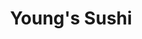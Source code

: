 ---
layout: place
title: "Young's Sushi"
permalink: /ohio/willoughby/young-s-sushi.html
stateAbbr: OH
stateName: Ohio
cityName: Willoughby
seo:
  name: "Young's Sushi"
  type: Restaurant
  links: http://youngssushi.com/
description: "Rolls, sashimi & party plates round out the menu at this informal Japanese restaurant. Young's Sushi serves delicious sushi in Willoughby, Ohio. Try fresh Japanese dishes for a great dining experience. Available for takeout, delivery, lunch, and dinner."
place_id: ChIJnXfNV3SpMYgRjJRMyhgsSEY
photos:
  - name: >-
      places/ChIJnXfNV3SpMYgRjJRMyhgsSEY/photos/AeeoHcJRn3Wj7Ou_Svvk5q7QknfU6nPCRp5d8YOdOXp-RfWBc916bqEb54lO4-dwxHNDNCxQJcqbgKdIjYANdEaMHQboMGIvWuK5EWwANzfKKkgjkOWgh4r6T7_8IcoSqcl3SyYPdT2qxPtyt-NtNUFeqpTU3q2yPPG3FRmSdddx_Pd7e-RpQXXHY5rUlDA1tzwuQEKCdwlSaLn4p13xvbrZqorj6gICQ9IVB6VWJyvNY8Q5jBawB-lrPTMGnEwUtQcLbk9d1GwTXcRGCHaMM5z8TnarfEvjzJzkLILoLd57tA_A1ELU6iTeiLqMHfJU67p2EG8T--oFuCYaXl55_FH997DGP6V-rn7pt45pwCbI8XkxUq99-gncNrUzE8cyQ1ckh_iPKRLtHg-aPzHG6gSGeta3_YfrddqiMyMy13h-ihh0Ch8
    widthPx: 1297
    heightPx: 712
    authorAttributions:
      - displayName: Doug Farrell Godard
        uri: https://maps.google.com/maps/contrib/106219700403652066501
        photoUri: >-
          https://lh3.googleusercontent.com/a-/ALV-UjWmL5eiJqKh3HnrFLVmdEQOf4NOOoYaQIqTd-_xtQG-sgKSmzqGpQ=s100-p-k-no-mo
    flagContentUri: >-
      https://www.google.com/local/imagery/report/?cb_client=maps_api_places.places_api&image_key=!1e10!2sCIHM0ogKEICAgIDOm-XkpwE&hl=en-US
    googleMapsUri: >-
      https://www.google.com/maps/place//data=!3m4!1e2!3m2!1sCIHM0ogKEICAgIDOm-XkpwE!2e10!4m2!3m1!1s0x8831a97457cd779d:0x46482c18ca4c948c
  - name: >-
      places/ChIJnXfNV3SpMYgRjJRMyhgsSEY/photos/AeeoHcLCh-xZbdR6bC5WOg57TBUHWUGBS_j5IhdsKU6tRp_hqakgaOpQrlwqsCqI-FBhEh35WLQ_8rTvlL5UaWSZzuexshbpeAnjxRlvmO3KNCMYFTHsNdpc8Fqby7ktC8Gbr9ZHriRXWTDl9GSXNfTwtKBl1lkdXyNPeAnZIcTQgygneMDOv4hbuZJDCpLCuOgRZL_eue-mwbWdTb8pnWf_bcQY0duPxL9D3wBPQdqMviWocxbQmEFZXvl5DSYkpy_7Csc3VaBJlad-7rcsF9x_XJtpWLqgumA0qmxkMgSF1uiNef6ul-5eMGLmbVLS-tK6ypdMsvG6R3_G4OzNu9whOEh4V24hUUw6L11zFnQbGJ93jDkTKlHZsh6j3gXpbzoAf5xcuzJ-38z1Ggq8m9LhmiQ8YaELCo4KClL7iePoExHb1g
    widthPx: 4032
    heightPx: 2097
    authorAttributions:
      - displayName: Kayoko
        uri: https://maps.google.com/maps/contrib/104512859639289667274
        photoUri: >-
          https://lh3.googleusercontent.com/a/ACg8ocIuswTU6eMf4O2nl0V4tTeQXDqiRznmRwF7_EBlxL8TVDE4N8mM=s100-p-k-no-mo
    flagContentUri: >-
      https://www.google.com/local/imagery/report/?cb_client=maps_api_places.places_api&image_key=!1e10!2sCIHM0ogKEICAgICzwdfkPg&hl=en-US
    googleMapsUri: >-
      https://www.google.com/maps/place//data=!3m4!1e2!3m2!1sCIHM0ogKEICAgICzwdfkPg!2e10!4m2!3m1!1s0x8831a97457cd779d:0x46482c18ca4c948c
  - name: >-
      places/ChIJnXfNV3SpMYgRjJRMyhgsSEY/photos/AeeoHcKjw6BkO5cC5cM6a55uTcOU4eO5vqR3AvNhrnc-pZ12Ov9cOPnnsc3waAPT7WXCmvu9DMTwKmbkbJvaIvPi_svGGc_oD1JLGojBSTznys6142jA1-VtS-p60wjAE3fFTJui7SxYJFU6dUFZA5LYJ-hinTaWKGxKKcLS3rqQw57_HasGmGVZU447TnEvIUFsj6yP1_rFjqbtWgfqYB8uKANVazcs8U1-4SdHw-p4fV3kM18LsBDRqxuXOVO1cLVxp9MnXtIR1lL1kHYlFIGgprClbVYOwAuASdwGfoDAz2ftr3Octe5njz5etPTM6HOlUcdiw3qFZf7_xqCseKnlBC2B7D603l0Tt041yNblHRgAkY0RhNar9WvTwd477qStE59Wg7RCszOt1MEfDerap9BJQCjeo7IY9OB44KFcQtl74-Vr
    widthPx: 4000
    heightPx: 3000
    authorAttributions:
      - displayName: Gabriella Fujs
        uri: https://maps.google.com/maps/contrib/107157114049095362421
        photoUri: >-
          https://lh3.googleusercontent.com/a-/ALV-UjX-jGG7OJzg67WUnz32Wc4_PZtBvLiN9XB8DL_LOdmPbMd2InfK5Q=s100-p-k-no-mo
    flagContentUri: >-
      https://www.google.com/local/imagery/report/?cb_client=maps_api_places.places_api&image_key=!1e10!2sCIHM0ogKEICAgMDIka6MlwE&hl=en-US
    googleMapsUri: >-
      https://www.google.com/maps/place//data=!3m4!1e2!3m2!1sCIHM0ogKEICAgMDIka6MlwE!2e10!4m2!3m1!1s0x8831a97457cd779d:0x46482c18ca4c948c
  - name: >-
      places/ChIJnXfNV3SpMYgRjJRMyhgsSEY/photos/AeeoHcI5kDyygu7i3w8CgzYQn_8W7Np1FzShO59EuMpERb9eG3H_THgPnAuph0pTbkRmWLISpQ0_pPJbHjZpFXTxoXO8190JxYRflWPTBxawPtSHfxzd1cOwSa7GFFB26s_BvWsmfkeQnHKFc0lOcGEk8H2o5J8XqFYXh3Y_5Eq1FqZ1Cftx6frKZ70lQzHpl9YaaXPO2jFZzWABaXaIS35UINegiUsIwdaPbKiihO-g5Qr8pZJ55xFpmw7kOv7g_-GBjM00MA7oQdDSAh1jrLl5C8DxlSTP8ImrwWYtVqVmYa55bGpXpam_v4SG7Z_M8T_YpLGa4GX14LDsK-rghh9M--M_JqVCHQE8UiVVU4IFL-AK3x4FR89ubn95_nWb4gk9LR-55Yl1jBGzjATZZ8v6uLSws_OzXh5w19PPxokTY2PGxA
    widthPx: 4032
    heightPx: 3024
    authorAttributions:
      - displayName: Brady “Brady B” Baker
        uri: https://maps.google.com/maps/contrib/117507026779558238681
        photoUri: >-
          https://lh3.googleusercontent.com/a-/ALV-UjW-nP6_tiWK3rQ2xu4qmDCQB63ZQxVsTccLBv4QVLyQsIJsUJ4H=s100-p-k-no-mo
    flagContentUri: >-
      https://www.google.com/local/imagery/report/?cb_client=maps_api_places.places_api&image_key=!1e10!2sCIHM0ogKEICAgICfy7n_GQ&hl=en-US
    googleMapsUri: >-
      https://www.google.com/maps/place//data=!3m4!1e2!3m2!1sCIHM0ogKEICAgICfy7n_GQ!2e10!4m2!3m1!1s0x8831a97457cd779d:0x46482c18ca4c948c
  - name: >-
      places/ChIJnXfNV3SpMYgRjJRMyhgsSEY/photos/AeeoHcKoQhyfjhOvLVPzuaeT_lXREq21jZUCww_mymffzc2xS33xlwbVguEi7IpylIRuR0d0xsXpTA1r--2GmPspXuTZF6we--Gzt_IlBnZgGbjMvEcBmf9bRauUw-3yw4j43Ro9FENPoR22M8svhppeeinxiL_SZ1nlVm0ma625ddKumGbY9YefB0AsYgXy0yX4kD0c9NNHLoXhWtqDz7QAj_xr7M2O9XHRNGK8AczXX_wLzX6-R9-So0pr12OgbUhczOjGScvMWxwWGr42KfXpI16eiC2De4uTj1b34AQQJZp8aHw_typphQ7H7qS3wXWOAmP1Gz-jTA-Xn_vBIpU6COk0wg7OIifP0PFNB4uTaL3e2sLgcA_wI3VwCggXqT6yF7kCBPFepEVpwabdQDVyFrhqiJYXgfpqSXskAxqjSgdFsA
    widthPx: 4000
    heightPx: 3000
    authorAttributions:
      - displayName: Jennifer Tanner
        uri: https://maps.google.com/maps/contrib/105907624080415669736
        photoUri: >-
          https://lh3.googleusercontent.com/a-/ALV-UjXrVhq67nNvph182npJLKmOxoNBvKNaZnZjADOkztMLMyurjbxo4w=s100-p-k-no-mo
    flagContentUri: >-
      https://www.google.com/local/imagery/report/?cb_client=maps_api_places.places_api&image_key=!1e10!2sCIHM0ogKEICAgICn6pSfcA&hl=en-US
    googleMapsUri: >-
      https://www.google.com/maps/place//data=!3m4!1e2!3m2!1sCIHM0ogKEICAgICn6pSfcA!2e10!4m2!3m1!1s0x8831a97457cd779d:0x46482c18ca4c948c
  - name: >-
      places/ChIJnXfNV3SpMYgRjJRMyhgsSEY/photos/AeeoHcI1WCyJfq3OshzDeJylXw6wi5tEz96H5lBPz3T-kHyo1wrFUOOxjcwzCoLgEHLNu5ZZ9CMLfhZOdYyIUy8BVaqk8wWsDVG2kq-IG0iwqPhElkEBimBW5ZOmogPbD4UKUMALRiDo-dh88NEjDtNv-kKJgMD0fPJAHENfirklfEgyA7dsLA_BjXkytEff2vBR7u3CchmYqZf__F0ikwdzePjN4MgU-7Q6FEcfrNC2NplA3JMO-IxTiXifzePelX9n9u3-JiBjtp2X3we4AD4tl0ra5jqNOy9G_3DIQher_Ny6FL-bJAuF2Q1RJk_BKTU02mDoxiUvu2IZwbGFQ0jJNeIM7ZPQOQHdH-Np5BzMyfKRHIDrVaPZ67SaPQbbs9PfZFE8lLvDAjG7xhTcvFSVQ45prJZnigOP32PIUDLDv0S98JU0
    widthPx: 4032
    heightPx: 3024
    authorAttributions:
      - displayName: Brady “Brady B” Baker
        uri: https://maps.google.com/maps/contrib/117507026779558238681
        photoUri: >-
          https://lh3.googleusercontent.com/a-/ALV-UjW-nP6_tiWK3rQ2xu4qmDCQB63ZQxVsTccLBv4QVLyQsIJsUJ4H=s100-p-k-no-mo
    flagContentUri: >-
      https://www.google.com/local/imagery/report/?cb_client=maps_api_places.places_api&image_key=!1e10!2sCIHM0ogKEICAgICfy7n_6QE&hl=en-US
    googleMapsUri: >-
      https://www.google.com/maps/place//data=!3m4!1e2!3m2!1sCIHM0ogKEICAgICfy7n_6QE!2e10!4m2!3m1!1s0x8831a97457cd779d:0x46482c18ca4c948c
  - name: >-
      places/ChIJnXfNV3SpMYgRjJRMyhgsSEY/photos/AeeoHcJGd4_uLB7PfxnkMNZLYyOtI4M0bGkCn4VNP2AmxbP_vLbEVZ12kG7X8OytoCivfCGiE1qsV0xEnM9xCRru4BzQ86Q3-TXzEOCMZG8Iqm_cASYyN8Bnq5K79tUGYy3eCcFcxKpU1sNomFiGLHoH1MjVreTLTlTYz2yCQvBH7vrhg3bWws0_gT5QXbY5oUMqicmCFcgngSp4RQ_SHzk5W3boP-4kxD_Va-ywIaQtuy6IpnJqF67TMC0z8lLP39OcDOobEI1NO3ZiKuOBeO3VBZkAxSMjnuHtOb6FLJcbWb7li0KAV0-Ou236zZ71eRHP1gm2IyPrubIrFNzE-jCVIdl31JsWPoo3KCyxjxChNLBinxnpUrZtorD67m9Rh_gapsaWbgDThTEtb1GWjg60_eicLO-ty7o0XLkrKK73u6AxZw
    widthPx: 4032
    heightPx: 3024
    authorAttributions:
      - displayName: Bennett Cowie
        uri: https://maps.google.com/maps/contrib/105009214486867204848
        photoUri: >-
          https://lh3.googleusercontent.com/a-/ALV-UjXcAe_n5yruVEO5Jj5usNO7oZ8du_VGIfZ9eH-MHwxRbCpD4vuECg=s100-p-k-no-mo
    flagContentUri: >-
      https://www.google.com/local/imagery/report/?cb_client=maps_api_places.places_api&image_key=!1e10!2sCIHM0ogKEICAgIC4usTqLw&hl=en-US
    googleMapsUri: >-
      https://www.google.com/maps/place//data=!3m4!1e2!3m2!1sCIHM0ogKEICAgIC4usTqLw!2e10!4m2!3m1!1s0x8831a97457cd779d:0x46482c18ca4c948c
  - name: >-
      places/ChIJnXfNV3SpMYgRjJRMyhgsSEY/photos/AeeoHcLmAjLYGxYiJQMNPmUne4EeL7-LgsEfRSX9Tq_14FHlOqgZKwZp8hcEo7JWwdYv69pwP4KIt13NvyuwJF5jNlwn1_foZ4HUq0pRTS4ISPQj1-ctdG_LfczBRVFxNE4ShtZT1gGTP8yI_qTQvJVwLNGkSyvGcm3iYp29HMKApYFild1RV_tg8-y_v89W8LpZ5vHNBQoLEMnxBn-GRxWKVSNVAkA011x0TBZZlRfZy4WC3XEMxlLYz_-uVH1mfmPw1su43Ozc0scyoIQctz3k1looTn_uxR4pTUWMRliozrle55ESdKFaAImEakhuOj-JHnVRFBLftLD-y9WVVbLDZwqK2Gr6SUv9HtxKP5KDeqv9nYNdECbCQyoej7Ri_xg6kUfTxAJJmiWxEoQQYymDIGByReRtrhXynYFifFHRQ8bQag
    widthPx: 1868
    heightPx: 4000
    authorAttributions:
      - displayName: Leilani White Adams
        uri: https://maps.google.com/maps/contrib/110275184717832309838
        photoUri: >-
          https://lh3.googleusercontent.com/a-/ALV-UjXMMG_t_uWOv4XKSE44ub4_U5W89ff3oKUC76UwAqKcXdCNmGAXZA=s100-p-k-no-mo
    flagContentUri: >-
      https://www.google.com/local/imagery/report/?cb_client=maps_api_places.places_api&image_key=!1e10!2sCIHM0ogKEICAgIDWidn7ew&hl=en-US
    googleMapsUri: >-
      https://www.google.com/maps/place//data=!3m4!1e2!3m2!1sCIHM0ogKEICAgIDWidn7ew!2e10!4m2!3m1!1s0x8831a97457cd779d:0x46482c18ca4c948c
  - name: >-
      places/ChIJnXfNV3SpMYgRjJRMyhgsSEY/photos/AeeoHcKR1y8Z5hindjKMqFRQVVVGSGoTxbJ_YJt-YXxmUr3-deQqwmUd1UGL8Awand37W8FI5zZJVvMppItRo5yQULMFzoaxVoytwQUMF18YBzZEXJDBZohvwnDEk0W0vB1OY6oQOFMunxtYu1GQE2pAGj_3PGOfei0sVRv0_ZL2bmuS1oeneN1RYPRW0JAffrK1fUOwmGIBsnDqO5mjQxxRDZRTkeSly_XW0evUG3ejUkP8FAItrde2acasEgQwQda-VMlhFBQA5-s0srFyOcDuh41JnQCh8jDY6wNMzz2jtWJGVrdUhELRDNn4t0umVcIjNuoAcod9eYDjACg7lFo0rXHtc3gyCQxhQJ0bh6qJX4fV881cNB-R4QPW-TroAyJQlAXWG4WoyGT-e7G-bEfqmYAjlabbfnieipn2GOfw7f26-A
    widthPx: 3000
    heightPx: 4000
    authorAttributions:
      - displayName: Gabriella Fujs
        uri: https://maps.google.com/maps/contrib/107157114049095362421
        photoUri: >-
          https://lh3.googleusercontent.com/a-/ALV-UjX-jGG7OJzg67WUnz32Wc4_PZtBvLiN9XB8DL_LOdmPbMd2InfK5Q=s100-p-k-no-mo
    flagContentUri: >-
      https://www.google.com/local/imagery/report/?cb_client=maps_api_places.places_api&image_key=!1e10!2sCIHM0ogKEICAgMDIka6MVw&hl=en-US
    googleMapsUri: >-
      https://www.google.com/maps/place//data=!3m4!1e2!3m2!1sCIHM0ogKEICAgMDIka6MVw!2e10!4m2!3m1!1s0x8831a97457cd779d:0x46482c18ca4c948c
  - name: >-
      places/ChIJnXfNV3SpMYgRjJRMyhgsSEY/photos/AeeoHcIhVStWNtuFlhr-wjp28fZJoBDm0owdx5uzs84J3ifw8oERkPUS-oD43prLArklGe0sGwAn0NcwMAzFcsOC9NLLs0VSlDeFyPcVNyVwxa3pTFMy5ESkPySfc8kWw34ClamzuphncBn4vql0FDKKqztIkATPV6ENM9IKK0QMiJQne4Zw7py1KTw6wipkI3HNTpdbCeGP6DFyHFcfww5c8hvtQIf6DZvG8IOfFp1ctqyolPzwj_Ddka0Glc_CYwsDh201TpzXArVVB8hpLFZ9nj41y4o_WNn_Oxvh9gLwQfgX0-arhWAzIEoIll2EUxpmc0XBiLro7ySQGcMlriit3TjNJqlQTgx5QuyVlkiQtctugevWA204m6ARjsAB9pxoVSfMMd-Jxp-3M6xaTOtjOU-ICQ4LUMNSia2o11JXOxaw5ke0
    widthPx: 1943
    heightPx: 3239
    authorAttributions:
      - displayName: KL H
        uri: https://maps.google.com/maps/contrib/115325679208816539922
        photoUri: >-
          https://lh3.googleusercontent.com/a-/ALV-UjVxI-AFe5PgRbfL9sxoEShr9TthC76T2n9_uJ44lodTAkZLMmBh=s100-p-k-no-mo
    flagContentUri: >-
      https://www.google.com/local/imagery/report/?cb_client=maps_api_places.places_api&image_key=!1e10!2sCIHM0ogKEICAgIC9i4-O4wE&hl=en-US
    googleMapsUri: >-
      https://www.google.com/maps/place//data=!3m4!1e2!3m2!1sCIHM0ogKEICAgIC9i4-O4wE!2e10!4m2!3m1!1s0x8831a97457cd779d:0x46482c18ca4c948c
address: 12 E Spaulding St, Willoughby, OH 44094, USA
street: 12 E Spaulding St
city: Willoughby
state: OH
zip: '44094'
country: USA
neighborhood: null
latitude: '41.639804'
longitude: '-81.406096'
accessibility_options:
  wheelchairAccessibleParking: true
  wheelchairAccessibleEntrance: true
  wheelchairAccessibleRestroom: true
  wheelchairAccessibleSeating: true
business_status: OPERATIONAL
name: Young's Sushi
google_maps_links:
  directionsUri: >-
    https://www.google.com/maps/dir//''/data=!4m7!4m6!1m1!4e2!1m2!1m1!1s0x8831a97457cd779d:0x46482c18ca4c948c!3e0
  placeUri: https://maps.google.com/?cid=5064346265962976396
  writeAReviewUri: >-
    https://www.google.com/maps/place//data=!4m3!3m2!1s0x8831a97457cd779d:0x46482c18ca4c948c!12e1
  reviewsUri: >-
    https://www.google.com/maps/place//data=!4m4!3m3!1s0x8831a97457cd779d:0x46482c18ca4c948c!9m1!1b1
  photosUri: >-
    https://www.google.com/maps/place//data=!4m3!3m2!1s0x8831a97457cd779d:0x46482c18ca4c948c!10e5
primary_type: Sushi Restaurant
opening_hours:
  regular: null
  current: null
secondary_opening_hours:
  regular:
    weekdayDescriptions: null
    type: null
  current:
    weekdayDescriptions: null
    type: null
phone: (440) 951-0002
price_level: PRICE_LEVEL_MODERATE
price_range: $20 &ndash; $30
rating: '4.6'
rating_count: 0
website: http://youngssushi.com/
reviews:
  - name: >-
      places/ChIJnXfNV3SpMYgRjJRMyhgsSEY/reviews/ChZDSUhNMG9nS0VJQ0FnSUN6d2Rma0hnEAE
    relativePublishTimeDescription: 10 months ago
    rating: 3
    text:
      text: >-
        Seafood Salad should have included Crabmeat according to the
        description, but it was two pieces of fake crab and not crabmeat; it was
        a kind of sad looking salad. Since there was no Scallops sushi on the
        menu, we ordered a Spicy Scallop Roll which should not include cucumbers
        according to the menu but they used cucumbers which I don't like. Black
        Dragon Roll was okay. Overall, it was just okay place and even it was
        Saturday evening, they were not busy.
      languageCode: en
    originalText:
      text: >-
        Seafood Salad should have included Crabmeat according to the
        description, but it was two pieces of fake crab and not crabmeat; it was
        a kind of sad looking salad. Since there was no Scallops sushi on the
        menu, we ordered a Spicy Scallop Roll which should not include cucumbers
        according to the menu but they used cucumbers which I don't like. Black
        Dragon Roll was okay. Overall, it was just okay place and even it was
        Saturday evening, they were not busy.
      languageCode: en
    authorAttribution:
      displayName: Kayoko
      uri: https://www.google.com/maps/contrib/104512859639289667274/reviews
      photoUri: >-
        https://lh3.googleusercontent.com/a/ACg8ocIuswTU6eMf4O2nl0V4tTeQXDqiRznmRwF7_EBlxL8TVDE4N8mM=s128-c0x00000000-cc-rp-mo-ba5
    publishTime: '2024-06-02T15:30:54.833369Z'
    flagContentUri: >-
      https://www.google.com/local/review/rap/report?postId=ChZDSUhNMG9nS0VJQ0FnSUN6d2Rma0hnEAE&d=17924085&t=1
    googleMapsUri: >-
      https://www.google.com/maps/reviews/data=!4m6!14m5!1m4!2m3!1sChZDSUhNMG9nS0VJQ0FnSUN6d2Rma0hnEAE!2m1!1s0x8831a97457cd779d:0x46482c18ca4c948c
  - name: >-
      places/ChIJnXfNV3SpMYgRjJRMyhgsSEY/reviews/ChdDSUhNMG9nS0VJQ0FnSURoNGNyNm53RRAB
    relativePublishTimeDescription: 2 years ago
    rating: 3
    text:
      text: >-
        We had the most amazing server here.  She was so friendly and warm; most
        importantly, she was good at her job. The sushi here was okay. Not
        great, not bad just meh.  However,  it was reasonably priced and had a
        good selection. The interior is kind of beaten up and dingy. But it was
        clean and seemed to be family friendly,  which is always a plus.
      languageCode: en
    originalText:
      text: >-
        We had the most amazing server here.  She was so friendly and warm; most
        importantly, she was good at her job. The sushi here was okay. Not
        great, not bad just meh.  However,  it was reasonably priced and had a
        good selection. The interior is kind of beaten up and dingy. But it was
        clean and seemed to be family friendly,  which is always a plus.
      languageCode: en
    authorAttribution:
      displayName: Rachel Floriano
      uri: https://www.google.com/maps/contrib/102415874138775121021/reviews
      photoUri: >-
        https://lh3.googleusercontent.com/a-/ALV-UjWQEdzO5ys3HLQNGaskBDJW5y8TQVYr9-Gn27NjRYUpyNnZ_tM=s128-c0x00000000-cc-rp-mo-ba5
    publishTime: '2023-03-10T20:00:43.402420Z'
    flagContentUri: >-
      https://www.google.com/local/review/rap/report?postId=ChdDSUhNMG9nS0VJQ0FnSURoNGNyNm53RRAB&d=17924085&t=1
    googleMapsUri: >-
      https://www.google.com/maps/reviews/data=!4m6!14m5!1m4!2m3!1sChdDSUhNMG9nS0VJQ0FnSURoNGNyNm53RRAB!2m1!1s0x8831a97457cd779d:0x46482c18ca4c948c
  - name: >-
      places/ChIJnXfNV3SpMYgRjJRMyhgsSEY/reviews/ChdDSUhNMG9nS0VJQ0FnSUNYNHEyTHp3RRAB
    relativePublishTimeDescription: 6 months ago
    rating: 5
    text:
      text: >-
        Great atmosphere, staff is always attentive and friendly, and amazing
        sushi! This is our go-to sushi place and we never leave dissatisfied.
      languageCode: en
    originalText:
      text: >-
        Great atmosphere, staff is always attentive and friendly, and amazing
        sushi! This is our go-to sushi place and we never leave dissatisfied.
      languageCode: en
    authorAttribution:
      displayName: Noella T
      uri: https://www.google.com/maps/contrib/103926839456126815583/reviews
      photoUri: >-
        https://lh3.googleusercontent.com/a/ACg8ocJq1xnqd-llpaiRf_TFaYMeINYeUF96-D6Kb-GL7zGSGQpB=s128-c0x00000000-cc-rp-mo-ba4
    publishTime: '2024-10-14T17:09:56.338012Z'
    flagContentUri: >-
      https://www.google.com/local/review/rap/report?postId=ChdDSUhNMG9nS0VJQ0FnSUNYNHEyTHp3RRAB&d=17924085&t=1
    googleMapsUri: >-
      https://www.google.com/maps/reviews/data=!4m6!14m5!1m4!2m3!1sChdDSUhNMG9nS0VJQ0FnSUNYNHEyTHp3RRAB!2m1!1s0x8831a97457cd779d:0x46482c18ca4c948c
  - name: >-
      places/ChIJnXfNV3SpMYgRjJRMyhgsSEY/reviews/ChZDSUhNMG9nS0VJQ0FnSURfdDVHelR3EAE
    relativePublishTimeDescription: 2 months ago
    rating: 1
    text:
      text: >-
        Is it Monday? you have a craving for sushi? Have you been to Ninja in
        MOL? If you answered yes to any of these then DO NOT go here. The rolls
        were poorly made, the fish was definitely not fresh. Something was very
        off with them, they tasted spoiled. The rolls are so thick with rice and
        wrapped in nori, you’re practically flossing your teeth with it. Every
        single one of the rolls was wrapped in nori and it was all tough. No
        amount of soy sauce could make these rolls palatable, the ginger was off
        putting, and the wasabi, well, didn’t look like wasabi. Just about every
        single roll on the menu has cream cheese in it, which is very non
        traditional and not at all what you want when you get sushi, especially
        for the price they are charging. Never again.
      languageCode: en
    originalText:
      text: >-
        Is it Monday? you have a craving for sushi? Have you been to Ninja in
        MOL? If you answered yes to any of these then DO NOT go here. The rolls
        were poorly made, the fish was definitely not fresh. Something was very
        off with them, they tasted spoiled. The rolls are so thick with rice and
        wrapped in nori, you’re practically flossing your teeth with it. Every
        single one of the rolls was wrapped in nori and it was all tough. No
        amount of soy sauce could make these rolls palatable, the ginger was off
        putting, and the wasabi, well, didn’t look like wasabi. Just about every
        single roll on the menu has cream cheese in it, which is very non
        traditional and not at all what you want when you get sushi, especially
        for the price they are charging. Never again.
      languageCode: en
    authorAttribution:
      displayName: Suzy Cannato
      uri: https://www.google.com/maps/contrib/114932884721150630045/reviews
      photoUri: >-
        https://lh3.googleusercontent.com/a-/ALV-UjVift5Tw4yj1ucHyo8ew_hHhQIbgqsCh2-IhgcSUNRR37uc8EiF=s128-c0x00000000-cc-rp-mo-ba4
    publishTime: '2025-01-28T01:41:34.201300Z'
    flagContentUri: >-
      https://www.google.com/local/review/rap/report?postId=ChZDSUhNMG9nS0VJQ0FnSURfdDVHelR3EAE&d=17924085&t=1
    googleMapsUri: >-
      https://www.google.com/maps/reviews/data=!4m6!14m5!1m4!2m3!1sChZDSUhNMG9nS0VJQ0FnSURfdDVHelR3EAE!2m1!1s0x8831a97457cd779d:0x46482c18ca4c948c
  - name: >-
      places/ChIJnXfNV3SpMYgRjJRMyhgsSEY/reviews/ChZDSUhNMG9nS0VJQ0FnTUNBeWVhZEN3EAE
    relativePublishTimeDescription: 2 months ago
    rating: 5
    text:
      text: >-
        Whether dine-in, take out or 3rd party delivery, Young's Sushi, in my
        very experienced palate & opinion, has been the BEST SUSHI in the
        Cleveland area for many years (both prior & current location in
        Willoughby). Quality, quantity, selection, consistency, price and
        presentation. My go-to place and recommendation for others. If only I
        could be able to fulfill my Uni and/or Ume cravings, though (hard to
        find delicacies; hint, hint). ;) 
      languageCode: en
    originalText:
      text: >-
        Whether dine-in, take out or 3rd party delivery, Young's Sushi, in my
        very experienced palate & opinion, has been the BEST SUSHI in the
        Cleveland area for many years (both prior & current location in
        Willoughby). Quality, quantity, selection, consistency, price and
        presentation. My go-to place and recommendation for others. If only I
        could be able to fulfill my Uni and/or Ume cravings, though (hard to
        find delicacies; hint, hint). ;) 
      languageCode: en
    authorAttribution:
      displayName: D R
      uri: https://www.google.com/maps/contrib/108007260766825431995/reviews
      photoUri: >-
        https://lh3.googleusercontent.com/a-/ALV-UjV1dJDdP-Zwm1ZyBnU99N5v1fzDq2tCp0XciZkdDUWeenJg91WM=s128-c0x00000000-cc-rp-mo-ba2
    publishTime: '2025-02-02T01:27:29.974270Z'
    flagContentUri: >-
      https://www.google.com/local/review/rap/report?postId=ChZDSUhNMG9nS0VJQ0FnTUNBeWVhZEN3EAE&d=17924085&t=1
    googleMapsUri: >-
      https://www.google.com/maps/reviews/data=!4m6!14m5!1m4!2m3!1sChZDSUhNMG9nS0VJQ0FnTUNBeWVhZEN3EAE!2m1!1s0x8831a97457cd779d:0x46482c18ca4c948c
parking_options:
  freeParkingLot: true
  freeStreetParking: true
  valetParking: false
payment_options:
  acceptsCreditCards: true
  acceptsDebitCards: true
  acceptsCashOnly: false
  acceptsNfc: true
allow_dogs: null
curbside_pickup: true
delivery: true
dine_in: true
good_for_children: null
good_for_groups: true
good_for_sports: false
live_music: false
menu_for_children: false
outdoor_seating: true
reservable: null
restroom: true
serves_beer: true
serves_breakfast: false
serves_brunch: false
serves_cocktails: true
serves_coffee: null
serves_dinner: true
serves_dessert: true
serves_lunch: true
serves_vegetarian_food: true
serves_wine: true
takeout: true
update_category: essentials
summary: >-
  Rolls, sashimi & party plates round out the menu at this informal Japanese
  restaurant.

---
